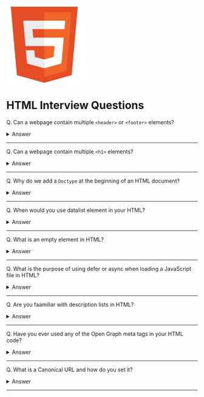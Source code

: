 ![HTML logo](images/logos/logo-html.png)

# HTML Interview Questions

Q. Can a webpage contain multiple `<header>` or `<footer>` elements?

<details><summary>Answer</summary>

Yes, a webpage can contain multiple `<header>` or `<footer>` elements.

</details>

---

Q. Can a webpage contain multiple `<h1>` elements?

<details><summary>Answer</summary>

Yes, it can. However, some SEO experts suggest having only one <h1> to define the main topic of the page. While HTML5 allows multiple <h1> tags within distinct sections (e.g., <article> or <section>), some HTML validation tools may display a warning if multiple <h1> tags are present. For better clarity and SEO, ensure that additional <h1> tags are used only in semantically distinct regions of the page.

</details>

---

Q. Why do we add a `Doctype` at the beginning of an HTML document?

<details><summary>Answer</summary>

`DOCTYPE` is an instruction to the web browser about what version of HTML the page is written in. This ensures that the web browser renders the page correctly.

HTML5: `<!DOCTYPE html>`

HTML4: `<!DOCTYPE HTML PUBLIC "-//W3C//DTD HTML 4.01 Transitional//EN" "http://www.w3.org/TR/html4/loose.dtd">`

</details>

---

Q. When would you use datalist element in your HTML?

<details><summary>Answer</summary>

The `<datalist>` element is used to provide a list of pre-defined options for other form controls. It is used to provide a list of predefined options for other form controls.

```html
<label for="ice-cream-choice">Choose a flavor:</label>
<input list="ice-cream-flavors" id="ice-cream-choice" name="ice-cream-choice" />
<datalist id="ice-cream-flavors">
  <option value="Chocolate"></option>
  <option value="Coconut"></option>
  <option value="Mint"></option>
  <option value="Strawberry"></option>
  <option value="Vanilla"></option>
</datalist>
```

![datalist example](images/009.png)

</details>

---

Q. What is an empty element in HTML?

<details><summary>Answer</summary>

An empty element is an HTML element that does not have any content. It is a self-closing tag. For example, `<br>`, `<hr>`, `<img>`, `<input>`, `<link>`, and `<video>` are considered an empty element. It is also called a self-closing tag.

</details>

---

Q. What is the purpose of using defer or async when loading a JavaScript file in HTML?

<details><summary>Answer</summary>

With `defer` the script is fetched asynchronously and it's executed only after the HTML parsing is done. Therefore defer does not block the parsing of the page. Scripts marked defer are executed (after parsing completes) in the order they are defined in the markup.

`<script defer src="Script.js"> </script>`

With `async` the script is fetched asynchronously and when it's ready the HTML parsing is paused to execute the script, then it's resumed. Therefore async blocks the parsing of the page. With async, scripts are executed when they are available without any regard for order.

`<script async src="Script.js"> </script>`

![image](images/015.png)

</details>

---

Q. Are you faamiliar with description lists in HTML?

<details> <summary> Answer </summary>

A description list is a list of terms, with a description of each term. The `<dl>` tag defines the description list, the `<dt>` tag defines the term (name), and the `<dd>` tag describes each term. Common uses for description lists are to implement a glossary or to display metadata (a list of key-value pairs).

```html
<dl>
  <dt>Beast of Bodmin</dt>
  <dd>A large feline inhabiting Bodmin Moor.</dd>

  <dt>Morgawr</dt>
  <dd>A sea serpent.</dd>

  <dt>Owlman</dt>
  <dd>A giant owl-like creature.</dd>
</dl>
```

![image](images/016.png)

</details>

---

Q. Have you ever used any of the Open Graph meta tags in your HTML code?

<details><summary>Answer</summary>

The Open Graph protocol was first introduced by Facebook but is now used by most social media platforms to control how webpages are displayed when shared. The OG properties are added to to the `<meta>` tags in the `<head>` of the page. For example,

```html
<html prefix="og: https://ogp.me/ns#">
  <head>
    <title>The Rock (1996)</title>
    <meta property="og:title" content="The Rock" />
    <meta property="og:type" content="video.movie" />
    <meta property="og:url" content="https://www.imdb.com/title/tt0117500/" />
    <meta
      property="og:image"
      content="https://ia.media-imdb.com/images/rock.jpg"
    />
    ...
  </head>
  ...
</html>
```

![image](images/017.png)

</details>

---

Q. What is a Canonical URL and how do you set it?

<details><summary>Answer</summary>

If you have a single page accessible by multiple URLs, or different pages with similar content, Google (or other search engines) see these as duplicate versions of the same page. If you don't explicitly tell Google which URL is canonical, Google will make the choice for you. Some benefits of setting a canonical URL explicitly:

- To specify which URL you want people to see in the search results.
- To simplify tracking metrics for a single product/topic.

```html
<link rel="canonical" href="https://example.com/dresses/green-dresses" />
```

</details>

---
